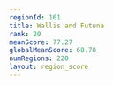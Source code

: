 ```yaml
---
regionId: 161
title: Wallis and Futuna
rank: 20
meanScore: 77.27
globalMeanScore: 68.78
numRegions: 220
layout: region_score
---
```

